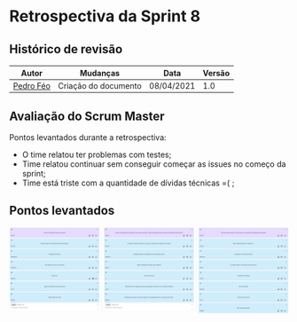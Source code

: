 # Retrospectiva da Sprint 8

## Histórico de revisão

| Autor                                | Mudanças             | Data       | Versão |
| ------------------------------------ | -------------------- | ---------- | ------ |
| [Pedro Féo](https://github.com/phe0) | Criação do documento | 08/04/2021 | 1.0    |

## Avaliação do Scrum Master

Pontos levantados durante a retrospectiva:

- O time relatou ter problemas com testes;
- Time relatou continuar sem conseguir começar as issues no começo da sprint;
- Time está triste com a quantidade de dívidas técnicas =( ;

## Pontos levantados

![Retrospectiva da Sprint](../../assets/img/sprints/8/retrospectiva.png)
